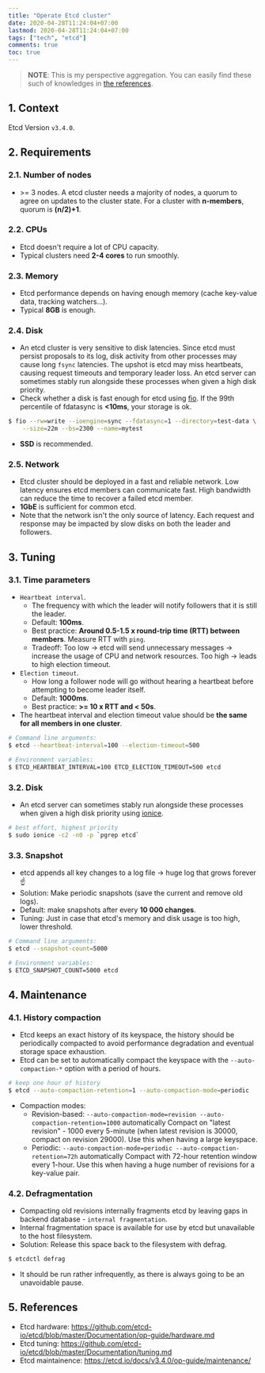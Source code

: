 ```yaml
---
title: "Operate Etcd cluster"
date: 2020-04-28T11:24:04+07:00
lastmod: 2020-04-28T11:24:04+07:00
tags: ["tech", "etcd"]
comments: true
toc: true
---
```


> **NOTE**: This is my perspective aggregation. You can easily find these such of knowledges in [the references](#5-references).

## 1. Context

Etcd Version `v3.4.0`.

## 2. Requirements

### 2.1. Number of nodes

* \>= 3 nodes. A etcd cluster needs a majority of nodes, a quorum to agree on updates to the cluster state. For a cluster with **n-members**, quorum is **(n/2)+1**.

### 2.2. CPUs

* Etcd doesn't require a lot of CPU capacity.
* Typical clusters need **2-4 cores** to run smoothly.

### 2.3. Memory

* Etcd performance depends on having enough memory (cache key-value data, tracking watchers...).
* Typical **8GB** is enough.

### 2.4. Disk

* An etcd cluster is very sensitive to disk latencies. Since etcd must persist proposals to its log, disk activity from other processes may cause long `fsync` latencies. The upshot is etcd may miss heartbeats, causing request timeouts and temporary leader loss. An etcd server can sometimes stably run alongside these processes when given a high disk priority.
* Check whether a disk is fast enough for etcd using [fio](https://github.com/axboe/fio). If the 99th percentile of fdatasync is **<10ms**, your storage is ok.

```bash
$ fio --rw=write --ioengine=sync --fdatasync=1 --directory=test-data \
    --size=22m --bs=2300 --name=mytest
```
* **SSD** is recommended.

### 2.5. Network

* Etcd cluster should be deployed in a fast and reliable network. Low latency ensures etcd members can communicate fast. High bandwidth can reduce the time to recover a failed etcd member.
* **1GbE** is sufficient for common etcd.
* Note that the network isn't the only source of latency. Each request and response may be impacted by slow disks on both the leader and followers.

## 3. Tuning

### 3.1. Time parameters

* `Heartbeat interval`.
  * The frequency with which the leader will notify followers that it is still the leader.
  * Default: **100ms**.
  * Best practice: **Around 0.5-1.5 x round-trip time (RTT) between members**. Measure RTT with `ping`.
  * Tradeoff: Too low -> etcd will send unnecessary messages -> increase the usage of CPU and network resources. Too high -> leads to high election timeout.
* `Election timeout`.
  * How long a follower node will go without hearing a heartbeat before attempting to become leader itself.
  * Default: **1000ms**.
  * Best practice: **>= 10 x RTT and < 50s**.
* The heartbeat interval and election timeout value should be **the same for all members in one cluster**.

```bash
# Command line arguments:
$ etcd --heartbeat-interval=100 --election-timeout=500

# Environment variables:
$ ETCD_HEARTBEAT_INTERVAL=100 ETCD_ELECTION_TIMEOUT=500 etcd
```

### 3.2. Disk

* An etcd server can sometimes stably run alongside these processes when given a high disk priority using [ionice](https://linux.die.net/man/1/ionice).

```bash
# best effort, highest priority
$ sudo ionice -c2 -n0 -p `pgrep etcd`
```

### 3.3. Snapshot

* etcd appends all key changes to a log file -> huge log that grows forever :point_up:
* Solution: Make periodic snapshots (save the current and remove old logs).
* Default: make snapshots after every **10 000 changes**.
* Tuning: Just in case that etcd's memory and disk usage is too high, lower threshold.

```bash
# Command line arguments:
$ etcd --snapshot-count=5000

# Environment variables:
$ ETCD_SNAPSHOT_COUNT=5000 etcd
```

## 4. Maintenance

### 4.1. History compaction

* Etcd keeps an exact history of its keyspace, the history should be periodically compacted to avoid performance degradation and eventual storage space exhaustion.
* Etcd can be set to automatically compact the keyspace with the `--auto-compaction-*` option with a period of hours.

```bash
# keep one hour of history
$ etcd --auto-compaction-retention=1 --auto-compaction-mode=periodic
```

* Compaction modes:
  * Revision-based: `--auto-compaction-mode=revision --auto-compaction-retention=1000` automatically Compact on "latest revision" - 1000 every 5-minute (when latest revision is 30000, compact on revision 29000). Use this when having a large keyspace.
  * Periodic: `--auto-compaction-mode=periodic --auto-compaction-retention=72h` automatically Compact with 72-hour retention window every 1-hour. Use this when having a huge number of revisions for a key-value pair.

### 4.2. Defragmentation

* Compacting old revisions internally fragments etcd by leaving gaps in backend database - `internal fragmentation`.
* Internal fragmentation space is available for use by etcd but unavailable to the host filesystem.
* Solution: Release this space back to the filesystem with defrag.

```bash
$ etcdctl defrag
```

* It should be run rather infrequently, as there is always going to be an unavoidable pause.

## 5. References

* Etcd hardware: https://github.com/etcd-io/etcd/blob/master/Documentation/op-guide/hardware.md
* Etcd tuning: https://github.com/etcd-io/etcd/blob/master/Documentation/tuning.md
* Etcd maintainence: https://etcd.io/docs/v3.4.0/op-guide/maintenance/
